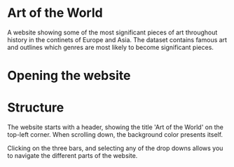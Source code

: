 # Art of the World

A website showing some of the most significant pieces of art throughout history in the continets of Europe and Asia. The dataset contains famous art and outlines which genres are most likely to become significant pieces.

# Opening the website

# Structure
The website starts with a header, showing the title 'Art of the World' on the top-left corner.
When scrolling down, the background color presents itself.

Clicking on the three bars, and selecting any of the drop downs allows you to navigate the different parts of the website.


